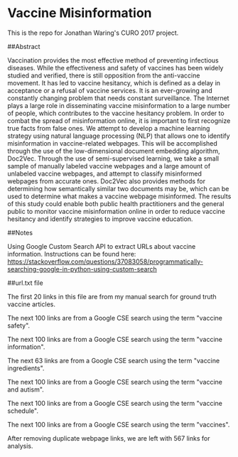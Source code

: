 # Vaccine Misinformation

This is the repo for Jonathan Waring's CURO 2017 project. 

##Abstract 

Vaccination provides the most effective method of preventing infectious diseases. While the effectiveness and safety of vaccines has been widely studied and verified, there is still opposition from the anti-vaccine movement. It has led to vaccine hesitancy, which is defined as a delay in acceptance or a refusal of vaccine services. It is an ever-growing and constantly changing problem that needs constant surveillance. The Internet plays a large role in disseminating vaccine misinformation to a large number of people, which contributes to the vaccine hesitancy problem. In order to combat the spread of misinformation online, it is important to first recognize true facts from false ones. We attempt to develop a machine learning strategy using natural language processing (NLP) that allows one to identify misinformation in vaccine-related webpages. This will be accomplished through the use of the low-dimensional document embedding algorithm, Doc2Vec. Through the use of semi-supervised learning, we take a small sample of manually labeled vaccine webpages and a large amount of unlabeled vaccine webpages, and attempt to classify misinformed webpages from accurate ones. Doc2Vec also provides methods for determining how semantically similar two documents may be, which can be used to determine what makes a vaccine webpage misinformed. The results of this study could enable both public health practitioners and the general public to monitor vaccine misinformation online in order to reduce vaccine hesitancy and identify strategies to improve vaccine education.  

##Notes 

Using Google Custom Search API to extract URLs about vaccine information. Instructions can be found here: https://stackoverflow.com/questions/37083058/programmatically-searching-google-in-python-using-custom-search 

##url.txt file

The first 20 links in this file are from my manual search for ground truth vaccine articles.
 
The next 100 links are from a Google CSE search using the term "vaccine safety".

The next 100 links are from a Google CSE search using the term "vaccine information".

The next 63 links are from a Google CSE search using the term "vaccine ingredients".  

The next 100 links are from a Google CSE search using the term "vaccine and autism". 

The next 100 links are from a Google CSE search using the term "vaccine schedule". 

The next 100 links are from a Google CSE search using the term "vaccines". 

After removing duplicate webpage links, we are left with 567 links for analysis. 